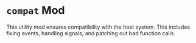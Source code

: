 # `compat` Mod
This utility mod ensures compatibility with the host system. This includes fixing events, handling signals, and patching out bad function calls.
